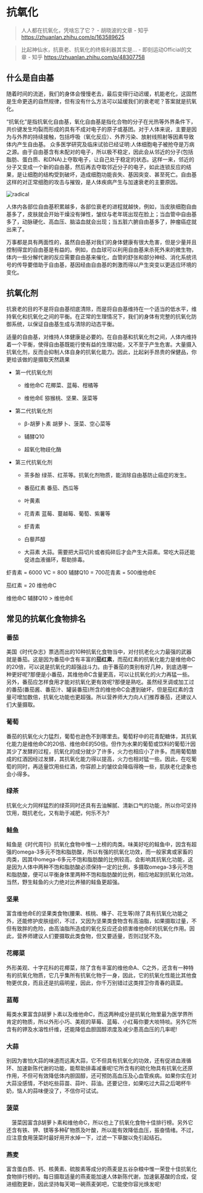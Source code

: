 # 抗氧化


> 人人都在抗氧化，凭啥忘了它？ - 胡晓波的文章 - 知乎 https://zhuanlan.zhihu.com/p/163589625
 
> 比起神仙水，抗衰老、抗氧化的终极利器其实是… - 即刻运动Official的文章 - 知乎 https://zhuanlan.zhihu.com/p/48307758

## 什么是自由基

随着时间的流逝，我们的身体会慢慢老去，最后变得行动迟缓，机能老化，这固然是生命更迭的自然规律，但有没有什么方法可以延缓我们的衰老呢？答案就是抗氧化。

“抗氧化”是指抗氧化自由基，氧化自由基是指化合物的分子在光热等外界条件下，共价键发生均裂而形成的具有不成对电子的原子或基团。对于人体来说，主要是因为与外界的持续接触，包括呼吸（氧化反应）、外界污染、放射线照射等因素导致体内产生自由基。
众多医学研究及临床试验已经证明:人体细胞电子被抢夺是万病之源。由于自由基含有未配对的电子，所以极不稳定，因此会从邻近的分子(包括脂肪、蛋白质、和DNA)上夺取电子，让自己处于稳定的状态。这样一来，邻近的分子又变成一个新的自由基，然后再去夺取邻近分子的电子，如此连锁反应的结果，是让细胞的结构受到破坏，造成细胞功能丧失、基因突变、甚至死亡。自由基这样的对正常细胞的攻击与摧毁，是人体疾病产生与加速衰老的主要原因。

![radical](/blog/food/radical.PNG)


人体内各部位自由基积累越多，各部位衰老的进程就越快，例如，当皮肤细胞自由基多了，皮肤就会开始干燥没有弹性，皱纹与老年斑出现在脸上；当血管中自由基多了，动脉硬化、高血压、脑溢血就会出现；当五脏六腑自由基多了，肿瘤癌症就出来了。

万事都是具有两面性的，虽然自由基对我们的身体健康有很大危害，但是少量并且控制得宜的自由基是有益的。例如，白血球可以利用自由基来杀死外来的微生物，体内一些分解代谢的反应需要自由基来催化，血管的舒张和部分神经、消化系统讯号的传导要借助于自由基，基因经由自由基的刺激而得以产生突变以更适应环境的变化。

## 抗氧化剂

抗衰老的目的不是将自由基彻底清除，而是将自由基维持在一个适当的低水平，维持氧化和抗氧化之间的平衡。在正常的生理情况下，我们的身体有完整的抗氧化防御系统，以保证自由基生成与清除的动态平衡。

适量的自由基，对维持人体健康是必要的。在自由基和抗氧化剂之间，人体内维持着一个平衡，使得自由基既能行使有益的生理功能，又不至于产生危害。大量摄入抗氧化剂，反而会抑制人体自身的抗氧化能力。因此，比起剁手昂贵的保健品，你更给该做的是摄取天然蔬果

<!-- 人体有一整套完整的抗氧化系统，分成酶系统和非酶系统。

<!-- ![radical](/food/bodyantioxygen.PNG) -->

<!-- 常见的维C、维E、谷胱甘肽、硫辛酸等，就是非酶系统的主要成员，这也就是为什么这几个成分非常出名的原因：想抗氧化，那肯定是先补充皮肤自有的东西更好啊。 -->

- 第一代抗氧化剂

    - 维他命C  花椰菜、蓝莓、柑橘等

    - 维他命E  猕猴桃、坚果、菠菜等

- 第二代抗氧化剂

    - β-胡萝卜素  胡萝卜、菠菜、空心菜等

    - 辅酵Q10 

    - 超氧化物歧化酶

- 第三代抗氧化剂

    - 茶多酚  绿茶、红茶等。抗氧化剂物质，能消除自由基防止癌症的发生。

    - 番茄红素  番茄、西瓜等
    
    - 叶黄素

    - 花青素  蓝莓、蔓越莓、葡萄、紫薯等

    - 虾青素

    - 白藜芦醇

    - 大蒜素 大蒜。需要把大蒜切片或者捣碎后才会产生大蒜素。常吃大蒜还能促进血液循环，帮助排毒。

虾青素 = 6000 VC = 800 辅酵Q10 = 700花青素 = 500维他命E

茄红素 = 20 维他命C

维他命C 辅酵Q10 > 维他命E

## 常见的抗氧化食物排名

### 番茄

美国《时代杂志》票选而出的10种抗氧化食物当中，对付抗老化火力最强的武器就是番茄。这是因为番茄中含有丰富的**茄红素**，而茄红素的抗氧化能力是维他命C的20倍，可以说是抗氧化的超强战斗力。由于番茄的类别有好几种，到底选哪一种更好呢?那便是小番茄，其维他命C含量更高，可以让抗氧化的火力再猛一些。另外，番茄应怎样食用才能对抗氧化更有效呢?那便是熟吃。虽然经烹调或加工过的番茄(番茄酱、番茄汁、罐装番茄)所含的维他命C会遭到破坏，但是茄红素的含量可增加数倍，抗氧化功能也更超强。所以营养师大力向人们推荐番茄，还建议人们大量摄取。

### 葡萄

番茄的抗氧化火力猛烈，葡萄也逊色不到哪里去。葡萄籽中的花青配糖体，其抗氧化能力是维他命C的20倍、维他命E的50倍。但作为水果的葡萄或饮料的葡萄汁因其少了发酵的过程，抗氧化的成分就少了许多，火力也相应小了许多。而用葡萄酿成的红酒因经过发酵，其抗氧化能力得以提高，火力也相对猛一些。因此，在吃葡萄的同时，再适量饮用些红酒，你容颜上的皱纹会降临得晚一些，肌肤老化迹象也会小得多。

### 绿茶

抗氧化火力同样猛烈的绿茶同时还具有去油解腻、清新口气的功能，所以你可坚持饮用，既抗老化，又有助于减肥，何乐不为?


### 鲑鱼

鲑鱼是《时代周刊》抗氧化食物中惟一上榜的肉类。味美好吃的鲑鱼中，因含有超强的omega-3多元不饱和脂肪酸，所以有强的抗氧化功效，而一般家禽或家畜的肉类，因其中omega-6多元不饱和脂肪酸的比例较高，会影响其抗氧化功能，这是因为人体中两种不饱和脂肪酸必须保持一定的比例，多摄取omega-3多元不饱和脂肪酸，便可以平衡身体里两种不饱和脂肪酸的比例，相应地起到抗氧化功效。当然，野生鲑鱼的火力绝对比养殖的鲑鱼更超强。


### 坚果

富含维他命E的坚果类食物(腰果、核桃、榛子、花生等)除了具有抗氧化功能之外，还能修护皮肤组织，不过，又因为坚果类食物含有高油脂，如果摄取过量，不但有致胖的危险，由高油脂所造成的氧化反应还会损害维他命E的抗氧化作用。因此，营养师建议人们要摄取此类食物，但又要适量，否则过犹不及。

### 花椰菜

外形美观、十字花科的花椰菜，除了含有丰富的维他命A、C之外，还含有一种特有的抗氧化物质，它几乎集所有抗氧化物于一身，因此，它的抗氧化性能比其他食物更优良，而且还是抗癌明星，因此，你千万别错过这类捍卫你青春的蔬菜。

### 蓝莓

莓类水果富含β胡萝卜素以及维他命C，而这两种成分是抗氧化物里最为医学界所肯定的物质，所以外形小巧、美观的草莓、蓝莓、小红莓你要大啖特啖。另外它所含有的钾及水溶性纤维，还能降低血胆固醇浓度及减少患高血压的几率呢!

### 大蒜

别因为害怕大蒜的味道而远离大蒜，它不但具有抗氧化的功效，还有促进血液循环、加速新陈代谢的功能，能帮助排毒减重呢!它所含有的硫化物具有抗氧化还原作用，不但可有效降低体内胆固醇，还可预防高血压及心血管疾病。如果你实在对大蒜没感情，不妨吃些蒜苗、蒜叶、蒜油。还要记住，如果吃过大蒜之后喝杯牛奶，恼人的蒜味便没了，不信你可试试。

### 菠菜

　菠菜因富含β胡萝卜素和维他命C，所以也上了抗氧化食物十佳排行榜。另外它还含有铁、钾、镁等多种矿物质及叶酸，所以能有效降低血压，振奋情绪。不过，应注意食用菠菜时最好用开水焯一下，过滤一下草酸以免引起结石。

### 燕麦

富含蛋白质、钙、核黄素、硫胺素等成分的燕麦是五谷杂粮中惟一荣登十佳抗氧化食物排行榜的。每日摄取适量的燕麦能加速人体新陈代谢，加速氨基酸的合成，促进细胞更新，因此坚持每天喝一碗燕麦粥吧，它能使你容光焕发呢!





